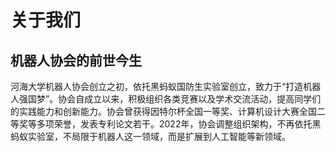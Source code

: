 # 关于我们

## 机器人协会的前世今生
河海大学机器人协会创立之初，依托黑蚂蚁国防生实验室创立，致力于“打造机器人强国梦”。协会自成立以来，积极组织各类竞赛以及学术交流活动，提高同学们的实践能力和创新能力。协会曾获得因特尔杯全国一等奖、计算机设计大赛全国二等奖等多项荣誉，发表专利论文若干。2022年，协会调整组织架构，不再依托黑蚂蚁实验室，不局限于机器人这一领域，而是扩展到人工智能等新领域。